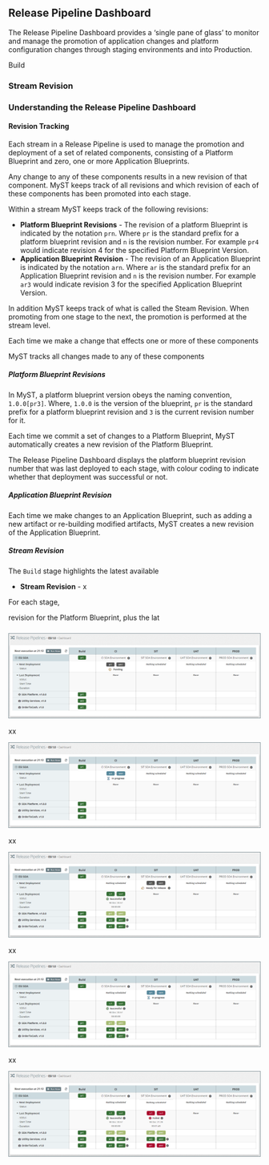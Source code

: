 ## Release Pipeline Dashboard
The Release Pipeline Dashboard provides a ‘single pane of glass’ to monitor and manage the promotion of application changes and platform configuration changes through staging environments and into Production.

Build 

### Stream Revision

### Understanding the Release Pipeline Dashboard


#### Revision Tracking
Each stream in a Release Pipeline is used to manage the promotion and deployment of a set of related components, consisting of a Platform Blueprint and zero, one or more Application Blueprints.

Any change to any of these components results in a new revision of that component. MyST keeps track of all revisions and which revision of each of these components has been promoted into each stage.

Within a stream MyST keeps track of the following revisions:
* **Platform Blueprint Revisions** - The revision of a platform Blueprint is indicated by the notation `prn`. Where `pr` is the standard prefix for a platform blueprint revision and `n` is the revision number. For example `pr4` would indicate revision 4 for the specified Platform Blueprint Version.
* **Application Blueprint Revision** - The revision of an Application Blueprint is indicated by the notation `arn`. Where `ar` is the standard prefix for an Application Blueprint revision and `n` is the revision number. For example `ar3` would indicate revision 3 for the specified Application Blueprint Version.

In addition MyST keeps track of what is called the Steam Revision. When promoting from one stage to the next, the promotion is performed at the stream level.





Each time we make a change that effects one or more of these components

MyST tracks all changes made to any of these components
##### Platform Blueprint Revisions
In MyST, a platform blueprint version obeys the naming convention, `1.0.0[pr3]`. Where, `1.0.0` is the version of the blueprint, `pr` is the standard prefix for a platform blueprint revision and `3` is the current revision number for it.

Each time we commit a set of changes to a Platform Blueprint, MyST automatically creates a new revision of the Platform Blueprint.

The Release Pipeline Dashboard displays the platform blueprint revision number that was last deployed to each stage, with colour coding to indicate whether that deployment was successful or not.


##### Application Blueprint Revision
Each time we make changes to an Application Blueprint, such as adding a new artifact or re-building modified artifacts, MyST creates a new revision of the Application Blueprint.


##### Stream Revision






The `Build` stage highlights the latest available 
* **Stream Revision** - x


For each stage, 

revision for the Platform Blueprint, plus the lat


###

![](img/dashboard1.PNG)

xx

![](img/dashboard2.PNG)

xx

![](img/dashboard3.PNG)

xx

![](img/dashboard4.PNG)


xx

![](img/dashboard5.PNG)


















